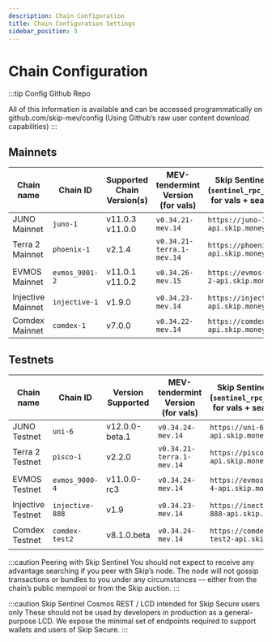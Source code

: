 ```yaml
---
description: Chain Configuration
title: Chain Configuration Settings
sidebar_position: 3
---
```


# Chain Configuration

:::tip Config Github Repo

All of this information is available and can be accessed programmatically on <a hef="http://github.com/skip-mev/config" target="_blank">github.com/skip-mev/config</a> (Using Github’s raw user content download capabilities)
:::

## Mainnets

| Chain name        | Chain ID       | Supported Chain Version(s) | MEV-tendermint Version (for vals) | Skip Sentinel RPC (`sentinel_rpc_string`) for vals + searchers | `sentinel_peer_string` for vals                                                   | Auction House Address (for searchers)           | Skip Sentinel Cosmos-SDK REST / LCD for Skip Secure |
| ----------------- | -------------- | -------------------------- | --------------------------------- | -------------------------------------------------------------- | --------------------------------------------------------------------------------- | ----------------------------------------------- | --------------------------------------------------- |
| JUNO Mainnet      | `juno-1`       | v11.0.3 v11.0.0            | `v0.34.21-mev.14`                 | `https://juno-1-api.skip.money`                                | `8dd5dfefe8959f7186e6c80bdb87dbd919534677@juno-1-sentinel.skip.money:26656`       | `juno10g0l3hd9sau3vnjrayjhergcpxemucxcspgnn4`   | `https://juno-1-lcd.skip.money`                     |
| Terra 2 Mainnet   | `phoenix-1`    | v2.1.4                     | `v0.34.21-terra.1-mev.14`         | `https://phoenix-1-api.skip.money`                             | `20a61f70d93af978a3bc1d6be634a57918934f79@phoenix-1-sentinel.skip.money:26656`    | `terra1d5fzv2y8fpdax4u2nnzrn5uf9ghyu5sxr865uy`  | `https://phoenix-1-lcd.skip.money`                  |
| EVMOS Mainnet     | `evmos_9001-2` | v11.0.1 v11.0.2                 | `v0.34.26-mev.15`                 | `https://evmos-9001-2-api.skip.money`                          | `c0a2990e2a5dad7f4ace044d2f936de6891c6f0a@evmos-9001-2-sentinel.skip.money:26656` | `evmos17yqtnk08ly94lgz3fzagfu2twsws33z7cpkxa2`  | `https://evmos-9001-2-lcd.skip.money`               |
| Injective Mainnet | `injective-1`  | v1.9.0                     | `v0.34.23-mev.14`                 | `https://injective-1-api.skip.money`                           | `6f3b548716049d83ab701a1eddef56bd202c09db@injective-1-sentinel.skip.money:26656`  | `inj1mwj9kxxxuflr233pulfk037lr55jv680wy5sm4`    | `https://injective-1-lcd.skip.money`                |
| Comdex Mainnet    | `comdex-1`     | v7.0.0                     | `v0.34.22-mev.14`                 | `https://comdex-1-api.skip.money`                              | `79505b5fb2782acbea09059abde58e7bca76c8e1@comdex-1-sentinel.skip.money:26656`     | `comdex1ga2mjs4gxn8xudxmrrp8s2q35rqhg4xafnn5gr` | `https://comdex-1-lcd.skip.money`                   |

## Testnets

| Chain name        | Chain ID        | Version Supported | MEV-tendermint Version (for vals) | Skip Sentinel RPC (`sentinel_rpc_string`) for vals + searchers | `sentinel_peer_string` for vals                                                    | Auction House Address (for searchers)           | Skip Sentinel Cosmos-SDK REST / LCD for Skip Secure |
| ----------------- |-----------------|-------------------| --------------------------------- |----------------------------------------------------------------|------------------------------------------------------------------------------------| ----------------------------------------------- |-----------------------------------------------------|
| JUNO Testnet      | `uni-6`         | v12.0.0-beta.1    | `v0.34.24-mev.14`                 | `https://uni-6-api.skip.money`                                 | `f18d6e226545b348aa37c86cc735d0620838fcd8@uni-6-sentinel.skip.money:26656`         | `juno10g0l3hd9sau3vnjrayjhergcpxemucxcspgnn4`   | `https://uni-6-lcd.skip.money`                      |
| Terra 2 Testnet   | `pisco-1`       | v2.2.0            | `v0.34.21-terra.1-mev.14`         | `https://pisco-1-api.skip.money`                               | `5cc5e6506818a113387d92e0b60a7206845b4d7e@pisco-1-sentinel.skip.money:26656`       | `terra1d5fzv2y8fpdax4u2nnzrn5uf9ghyu5sxr865uy`  | `https://pisco-1-lcd.skip.money`                    |
| EVMOS Testnet     | `evmos_9000-4`  | v11.0.0-rc3       | `v0.34.24-mev.14`                 | `https://evmos-9000-4-api.skip.money`                          | `4d8990908ae5cbe7783192c0364db4a90af56dbc@evmos-9000-4-sentinel.skip.money:26656`  | `evmos17yqtnk08ly94lgz3fzagfu2twsws33z7cpkxa2`  | `https://evmos-9000-4-lcd.skip.money`               |
| Injective Testnet | `injective-888` | v1.9              | `v0.34.23-mev.14`                 | `https://inective-888-api.skip.money`                          | `24b0ca5c32b1c90fe7e373075de1d94ddf94c0b3@injective-888-sentinel.skip.money:26656` | `inj1mwj9kxxxuflr233pulfk037lr55jv680wy5sm4`    | `https://injective-888-lcd.skip.money`              |
| Comdex Testnet    | `comdex-test2`  | v8.1.0.beta       | `v0.34.24-mev.14`                 | `https://comdex-test2-api.skip.money`                          | `0ef2b039f0f370be9c5f39924923e96ef94bc87f@comdex-test2-sentinel.skip.money:26656`  | `comdex1ga2mjs4gxn8xudxmrrp8s2q35rqhg4xafnn5gr` | `https://comdex-test2-lcd.skip.money`               |

:::caution Peering with Skip Sentinel
You should not expect to receive any advantage searching if you peer with Skip’s node. The node will not gossip transactions or bundles to you under any circumstances — either from the chain’s public mempool or from the Skip auction.
:::

:::caution Skip Sentinel Cosmos REST / LCD intended for Skip Secure users only
These should not be used by developers in production as a general-purpose LCD.
We expose the minimal set of endpoints required to support wallets and users of Skip Secure.
:::
